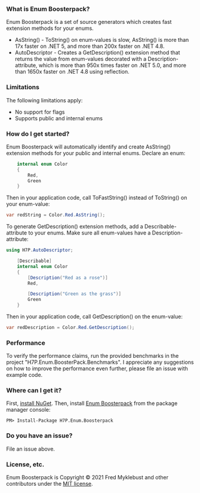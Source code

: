 ### What is Enum Boosterpack?

Enum Boosterpack is a set of source generators which creates fast extension methods for your enums.
* AsString() - ToString() on enum-values is slow, AsString() is more than 17x faster on .NET 5, and more than 200x faster on .NET 4.8.
* AutoDescriptor - Creates a GetDescription() extension method that returns the value from enum-values decorated with a Description-attribute, which is more than 950x times faster on .NET 5.0, and more than 1650x faster on .NET 4.8 using reflection.

### Limitations
The following limitations apply:
* No support for flags
* Supports public and internal enums


### How do I get started?

Enum Boosterpack will automatically identify and create AsString() extension methods for your public and internal enums. Declare an enum:

```csharp
    internal enum Color
    {
        Red,
        Green
    }   
```
Then in your application code, call ToFastString() instead of ToString() on your enum-value:

```csharp
var redString = Color.Red.AsString();
```

To generate GetDescription() extension methods, add a Describable-attribute to your enums. Make sure all enum-values have a Description-attribute:
```csharp
using H7P.AutoDescriptor;

    [Describable]
    internal enum Color
    {
        [Description("Red as a rose")]
        Red,

        [Description("Green as the grass")]
        Green
    }   
```
Then in your application code, call GetDescription() on the enum-value:

```csharp
var redDescription = Color.Red.GetDescription();
```

### Performance
To verify the performance claims, run the provided benchmarks in the project "H7P.Enum.BoosterPack.Benchmarks".
I appreciate any suggestions on how to improve the performance even further, please file an issue with example code.


### Where can I get it?
First, [install NuGet](http://docs.nuget.org/docs/start-here/installing-nuget). Then, install [Enum Boosterpack](https://www.nuget.org/packages/H7P.Enum.Boosterpack/) from the package manager console:

```
PM> Install-Package H7P.Enum.Boosterpack
```

### Do you have an issue?

File an issue above.

### License, etc.

Enum Boosterpack is Copyright &copy; 2021 Fred Myklebust and other contributors under the [MIT license](LICENSE.txt).
